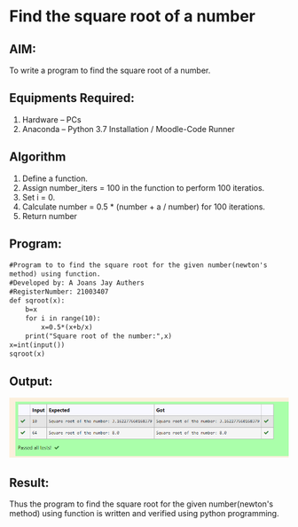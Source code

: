 # Find the square root of a number

## AIM:
To write a program to find the square root of a number.

## Equipments Required:
1. Hardware – PCs
2. Anaconda – Python 3.7 Installation / Moodle-Code Runner

## Algorithm
1. Define a function.
2. Assign number_iters = 100 in the function to perform 100 iteratios.
3. Set i = 0.
4. Calculate  number = 0.5 * (number + a / number) for 100 iterations.
5. Return number

## Program:
```
#Program to to find the square root for the given number(newton's method) using function.
#Developed by: A Joans Jay Authers
#RegisterNumber: 21003407
def sqroot(x):
    b=x
    for i in range(10):
        x=0.5*(x+b/x)
    print("Square root of the number:",x)
x=int(input())
sqroot(x)
```

## Output:
![gcd of two number](1.png)


## Result:
Thus the program to find the square root for the given number(newton's method) using function is written and verified using python programming.
